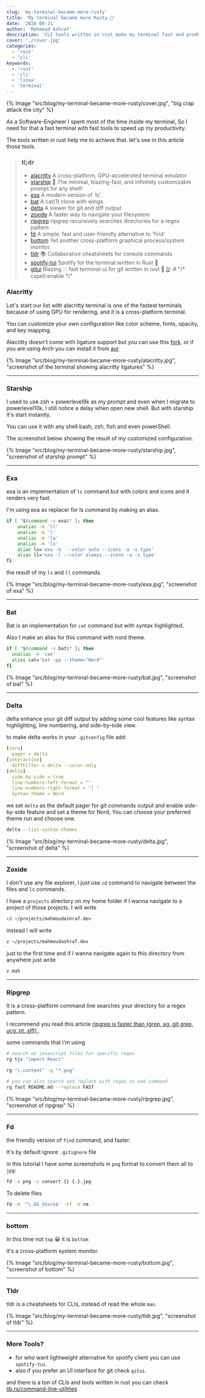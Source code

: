 ```yaml
---
slug: 'my-terminal-became-more-rusty'
title: 'My terminal became more Rusty 🦀'
date: '2020-08-21'
author: 'Mahmoud Ashraf'
description: 'CLI tools written in rust make my terminal fast and productive'
cover: './cover.jpg'
categories:
  - 'rust'
  - 'cli'
keywords:
  - 'rust'
  - 'cli'
  - 'linux'
  - 'terminal'
---
```


{% Image "src/blog/my-terminal-became-more-rusty/cover.jpg", "big crap attack the city" %}

As a Software-Engineer I spent most of the time inside my terminal, So
I need for that a fast terminal with  fast tools to speed up my productivity.

The tools written in rust help me to achieve that. let's see in this article
those tools.

[//]: # "/* cspell:disable */"
> ### tl;dr
> - [alacritty](https://github.com/alacritty/alacritty)  A cross-platform, GPU-accelerated terminal emulator
> - [starship](https://github.com/starship/starship) 🌌 The minimal, blazing-fast, and infinitely customizable prompt for any shell!
> - [exa](https://github.com/ogham/exa) A modern version of ‘ls’.
> - [bat](https://github.com/sharkdp/bat) A cat(1) clone with wings.
> - [delta](https://github.com/dandavison/delta) A viewer for git and diff output
> - [zoxide](https://github.com/ajeetdsouza/zoxide) A faster way to navigate your filesystem
> - [ripgrep](https://github.com/burntsushi/ripgrep) ripgrep recursively searches directories for a regex pattern
> - [fd](https://github.com/sharkdp/fd) A simple, fast and user-friendly alternative to 'find'
> - [bottom](https://github.com/clementtsang/bottom) Yet another cross-platform graphical process/system monitor.
> - [tldr](https://github.com/tldr-pages/tldr) 📚 Collaborative cheatsheets for console commands
> - [spotify-tui](https://github.com/rigellute/spotify-tui) Spotify for the terminal written in Rust 🚀
> - [gitui](https://github.com/extrawurst/gitui) Blazing 💥 fast terminal-ui for git written in rust 🦀
[//]: # "/* cspell:enable */"

### Alacritty

Let's start our list with alacritty terminal is one of the fastest terminals 
because of using GPU for rendering, and it is a cross-platform terminal.

You can customize your own configuration like color scheme, fonts, opacity, and key mapping.

Alacritty doesn't come with ligature support but you can use 
this [fork](https://github.com/zenixls2/alacritty/tree/ligature). or if 
you are using Arch you can install it from [aur](https://aur.archlinux.org/packages/alacritty-ligatures/)

{% Image "src/blog/my-terminal-became-more-rusty/alacritty.jpg", "screenshot of the terminal showing alacritty ligatures" %}

---

### Starship

I used to use zsh + powerlevel9k as my prompt and even when I migrate to powerlevel10k, I still
notice a delay when open new shell. But with starship it's start instantly.

You can use it with any shell bash, zsh, fish and even powerShell.

The screenshot below showing the result of my customized configuration.

{% Image "src/blog/my-terminal-became-more-rusty/starship.jpg", "screenshot of starship prompt" %}

---

### Exa

exa is an implementation of `ls` command but with colors and icons and it renders very fast.

I'm using exa as replacer for ls command by making an alias.

```sh
if [ "$(command -v exa)" ]; then
    unalias -m 'll'
    unalias -m 'l'
    unalias -m 'la'
    unalias -m 'ls'
    alias ls='exa -G  --color auto --icons -a -s type'
    alias ll='exa -l --color always --icons -a -s type'
fi
```

the result of my `ls` and `ll` commands.

{% Image "src/blog/my-terminal-became-more-rusty/exa.jpg", "screenshot of exa" %}

---

### Bat

Bat is an implementation for `cat` command but with syntax highlighted.

Also I make an alias for this command with nord theme.

```sh
if [ "$(command -v bat)" ]; then
  unalias -m 'cat'
  alias cat='bat -pp --theme="Nord"'
fi
```

{% Image "src/blog/my-terminal-became-more-rusty/bat.jpg", "screenshot of bat" %}

---

### Delta

delta enhance your git diff output by adding some cool features like syntax highlighting,
line numbering, and side-by-side view.

to make delta works in your `.gitconfig` file add:

```yaml
[core]
  pager = delta
[interactive]
  diffFilter = delta --color-only
[delta]
  side-by-side = true
  line-numbers-left-format = ""
  line-numbers-right-format = "│ "
  syntax-theme = Nord
```

we set `delta` as the default pager for git commands output and enable side-by-side 
feature and set a theme for Nord, You can choose your preferred theme  run and choose one.

```sh
delta --list-syntax-themes
```

{% Image "src/blog/my-terminal-became-more-rusty/delta.jpg", "screenshot of delta" %}

---

### Zoxide

I don't use any file explorer, I just use `cd` command to navigate between the files and `ls` commands.

I have a `projects` directory on my home folder if I wanna navigate to a project of those projects.
I will write

```sh
cd ~/projects/mahmoudashraf.dev
```

instead I will write 

```sh
z ~/projects/mahmoudashraf.dev
```

just to the first time and if I wanna navigate again to this directory from anywhere
just write 

```sh
z mah
```

---

### Ripgrep

It is a  cross-platform command line searches your directory for a regex pattern. 

I recommend you read this article [ripgrep is faster than {grep, ag, git grep, ucg, pt, sift}
](https://blog.burntsushi.net/ripgrep/).

some commands that i'm using

```sh
# search on javascript files for specific regex
rg tjs "import React"

rg "\.content" -g "*.pug"

# you can also search and replace with regex as sed command
rg fast README.md --replace FAST
```

{% Image "src/blog/my-terminal-became-more-rusty/ripgrep.jpg", "screenshot of ripgrep" %}

---

### Fd

the friendly version of `find` command, and faster.

It's by default ignore `.gitignore` file

in this tutorial I have some screenshots in `png` format to convert them all to `jpg`:

```sh
fd -e png -x convert {} {.}.jpg
```

To delete files

```sh
fd -H '^\.DS_Store$' -tf -X rm
```

---

### bottom

In this time not `top` 😀 it is `bottom`

it's a cross-platform system monitor. 

{% Image "src/blog/my-terminal-became-more-rusty/bottom.jpg", "screenshot of bottom" %}

---


### Tldr

tldr is a cheatsheets for CLIs, instead of read the whole `man`.

{% Image "src/blog/my-terminal-became-more-rusty/tldr.jpg", "screenshot of tldr" %}

---

### More Tools?

- for who want lightweight alternative for spotify client you can use `spotify-tui`.
- also if you prefer an UI interface  for git check `gitui`.

and there is a ton of CLIs and tools written in rust you can check 
[lib.rs/command-line-utilities](https://lib.rs/command-line-utilities)




